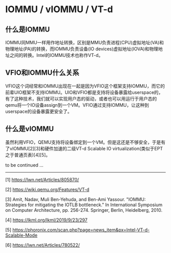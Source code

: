# IOMMU / vIOMMU / VT-d


## 什么是IOMMU

IOMMU同MMU一样用作地址转换，区别是MMU负责进程(CPU)虚拟地址(VA)和物理地址(PA)的转换，而IOMMU负责设备(IO devices)虚拟地址(IOVA)和物理地址之间的转换。Intel的IOMMU技术也称作VT-d。


## VFIO和IOMMU什么关系

VFIO这个词经常和IOMMU出现在一起是因为VFIO这个框架支持IOMMU，而它的前辈UIO框架不支持IOMMU。UIO和VFIO都是支持将设备暴露给userspace的，有了这种技术，我们就可以实现用户态的驱动，或者也可以用运行于用户态的qemu将一个IO设备assign到一个VM。VFIO通过支持IOMMU，让这种到userspace的设备暴露更安全了。

## 什么是vIOMMU

虽然利用VFIO，QEMU支持将设备绑定到一个VM。但是这还是不够安全，于是有了vIOMMU[2][3]和硬件加速的二级VT-d Scalable IO virtualization(类似于EPT之于普通页表)[4][5]。

to be continued ...


---
[1] https://lwn.net/Articles/805870/

[2] https://wiki.qemu.org/Features/VT-d

[3] Amit, Nadav, Muli Ben-Yehuda, and Ben-Ami Yassour. "IOMMU: Strategies for mitigating the IOTLB bottleneck." In International Symposium on Computer Architecture, pp. 256-274. Springer, Berlin, Heidelberg, 2010.

[4] https://lkml.org/lkml/2019/9/23/297

[5] https://phoronix.com/scan.php?page=news_item&px=Intel-VT-d-Scalable-Mode

[6] https://lwn.net/Articles/780522/